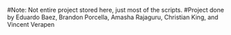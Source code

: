 #Note: Not entire project stored here, just most of the scripts.
#Project done by Eduardo Baez, Brandon Porcella, Amasha Rajaguru, Christian King, and Vincent Verapen

